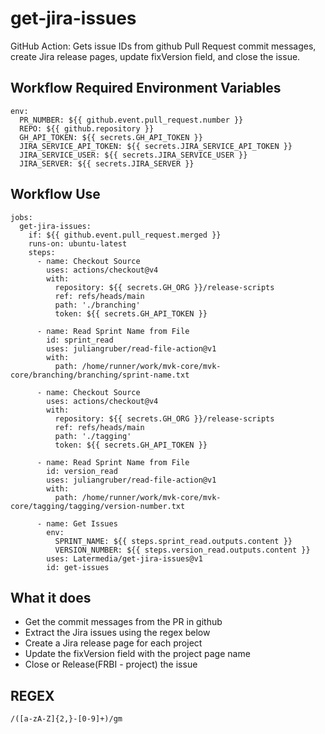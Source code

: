 # get-jira-issues
GitHub Action: Gets issue IDs from github Pull Request commit messages, create Jira release pages, update fixVersion field, and close the issue.

## Workflow Required Environment Variables
```
env:
  PR_NUMBER: ${{ github.event.pull_request.number }}
  REPO: ${{ github.repository }}
  GH_API_TOKEN: ${{ secrets.GH_API_TOKEN }}
  JIRA_SERVICE_API_TOKEN: ${{ secrets.JIRA_SERVICE_API_TOKEN }}
  JIRA_SERVICE_USER: ${{ secrets.JIRA_SERVICE_USER }}
  JIRA_SERVER: ${{ secrets.JIRA_SERVER }}
```

## Workflow Use
```
jobs:
  get-jira-issues:
    if: ${{ github.event.pull_request.merged }}
    runs-on: ubuntu-latest
    steps:
      - name: Checkout Source
        uses: actions/checkout@v4
        with:
          repository: ${{ secrets.GH_ORG }}/release-scripts
          ref: refs/heads/main
          path: './branching'
          token: ${{ secrets.GH_API_TOKEN }}

      - name: Read Sprint Name from File
        id: sprint_read
        uses: juliangruber/read-file-action@v1
        with:
          path: /home/runner/work/mvk-core/mvk-core/branching/branching/sprint-name.txt

      - name: Checkout Source
        uses: actions/checkout@v4
        with:
          repository: ${{ secrets.GH_ORG }}/release-scripts
          ref: refs/heads/main
          path: './tagging'
          token: ${{ secrets.GH_API_TOKEN }}

      - name: Read Sprint Name from File
        id: version_read
        uses: juliangruber/read-file-action@v1
        with:
          path: /home/runner/work/mvk-core/mvk-core/tagging/tagging/version-number.txt

      - name: Get Issues
        env:
          SPRINT_NAME: ${{ steps.sprint_read.outputs.content }}
          VERSION_NUMBER: ${{ steps.version_read.outputs.content }}
        uses: Latermedia/get-jira-issues@v1
        id: get-issues
```

## What it does
* Get the commit messages from the PR in github
* Extract the Jira issues using the regex below
* Create a Jira release page for each project
* Update the fixVersion field with the project page name
* Close or Release(FRBI - project) the issue

## REGEX
`/([a-zA-Z]{2,}-[0-9]+)/gm`